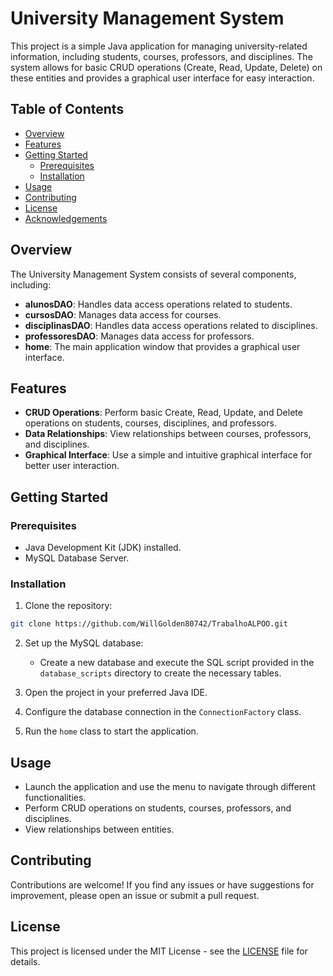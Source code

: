 # University Management System

This project is a simple Java application for managing university-related information, including students, courses, professors, and disciplines. The system allows for basic CRUD operations (Create, Read, Update, Delete) on these entities and provides a graphical user interface for easy interaction.

## Table of Contents
- [Overview](#overview)
- [Features](#features)
- [Getting Started](#getting-started)
  - [Prerequisites](#prerequisites)
  - [Installation](#installation)
- [Usage](#usage)
- [Contributing](#contributing)
- [License](#license)
- [Acknowledgements](#acknowledgements)

## Overview

The University Management System consists of several components, including:

- **alunosDAO**: Handles data access operations related to students.
- **cursosDAO**: Manages data access for courses.
- **disciplinasDAO**: Handles data access operations related to disciplines.
- **professoresDAO**: Manages data access for professors.
- **home**: The main application window that provides a graphical user interface.

## Features

- **CRUD Operations**: Perform basic Create, Read, Update, and Delete operations on students, courses, disciplines, and professors.
- **Data Relationships**: View relationships between courses, professors, and disciplines.
- **Graphical Interface**: Use a simple and intuitive graphical interface for better user interaction.

## Getting Started

### Prerequisites

- Java Development Kit (JDK) installed.
- MySQL Database Server.

### Installation

1. Clone the repository:

```bash
git clone https://github.com/WillGolden80742/TrabalhoALPOO.git
```

2. Set up the MySQL database:
   - Create a new database and execute the SQL script provided in the `database_scripts` directory to create the necessary tables.

3. Open the project in your preferred Java IDE.

4. Configure the database connection in the `ConnectionFactory` class.

5. Run the `home` class to start the application.

## Usage

- Launch the application and use the menu to navigate through different functionalities.
- Perform CRUD operations on students, courses, professors, and disciplines.
- View relationships between entities.

## Contributing

Contributions are welcome! If you find any issues or have suggestions for improvement, please open an issue or submit a pull request.

## License

This project is licensed under the MIT License - see the [LICENSE](LICENSE) file for details.
